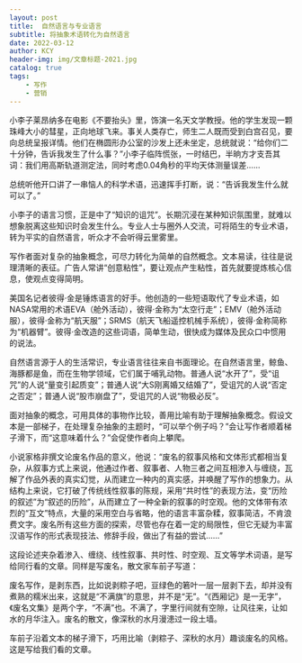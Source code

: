 ```yaml
---
layout: post
title:  自然语言与专业语言
subtitle: 将抽象术语转化为自然语言
date: 2022-03-12
author: KCY
header-img: img/文章标题-2021.jpg
catalog: true
tags:
    - 写作 
    - 营销
---
```

小李子莱昂纳多在电影《不要抬头》里，饰演一名天文学教授。他的学生发现一颗珠峰大小的彗星，正向地球飞来。事关人类存亡，师生二人既而受到白宫召见，要向总统呈报详情。他们在椭圆形办公室的沙发上还未坐定，总统就说：“给你们二十分钟，告诉我发生了什么事？”小李子临阵慌张，一时结巴，半晌方才支吾其词：我们用高斯轨道测定法，同时考虑0.04角秒的平均天体测量误差……

总统听他开口讲了一串恼人的科学术语，迅速挥手打断，说：“告诉我发生什么就可以了。”

小李子的语言习惯，正是中了“知识的诅咒”。长期沉浸在某种知识氛围里，就难以想象脱离这些知识时会发生什么。专业人士与圈外人交流，可将陌生的专业术语，转为平实的自然语言，听众才不会听得云里雾里。

写作者面对复杂的抽象概念，可尽力转化为简单的自然概念。文本易读，往往是说理清晰的表征。广告人常讲“创意粘性”，要让观点产生粘性，首先就要提炼核心信息，使观点变得简明。

美国名记者彼得·金是锤炼语言的好手。他创造的一些短语取代了专业术语，如NASA常用的术语EVA（舱外活动），彼得·金称为“太空行走”；EMV（舱外活动服），彼得·金称为“航天服”；SRMS（航天飞船遥控机械手系统），彼得·金称简称为“机器臂”。彼得·金改造的这些词语，简单生动，很快成为媒体及民众口中惯用的说法。

自然语言源于人的生活常识，专业语言往往来自书面理论。在自然语言里，鲸鱼、海豚都是鱼，而在生物学领域，它们属于哺乳动物。普通人说“水开了”，受“诅咒”的人说“量变引起质变”；普通人说“大S刚离婚又结婚了”，受诅咒的人说“否定之否定”；普通人说“股市崩盘了”，受诅咒的人说“物极必反”。

面对抽象的概念，可用具体的事物作比较，善用比喻有助于理解抽象概念。假设文本是一部梯子，在处理复杂抽象的主题时，“可以举个例子吗？”会让写作者顺着梯子滑下，而“这意味着什么？”会促使作者向上攀爬。

小说家格非撰文论废名作品的意义，他说：“废名的叙事风格和文体形式都相当复杂，从叙事方式上来说，他通过作者、叙事者、人物三者之间互相渗入与缠绕，瓦解了作品外表的真实幻觉，从而建立一种内的真实感，并唤醒了写作的想象力。从结构上来说，它打破了传统线性叙事的陈规，采用“共时性”的表现方法，变“历险的叙述”为“叙述的历险”，从而建立了一种全新的叙事的时空观。他的文体带有浓烈的“互文”特点，大量的采用空白与省略，他的语言丰富杂糅，叙事简洁，不肯浪费文字。废名所有这些方面的探索，尽管也存在着一定的局限性，但它无疑为丰富汉语写作的形式表现技法、修辞手段，做出了有益的尝试……”

这段论述夹杂着渗入、缠绕、线性叙事、共时性、时空观、互文等学术词语，是写给同行看的文章。同样是写废名，散文家车前子写道：

废名写作，是剥东西，比如说剥粽子吧，豆绿色的箬叶一层一层剥下去，却并没有煮熟的糯米出来，这就是“不满旗”的意思，并不是“无”。“《西厢记》是一无字”，《废名文集》是两个字，“不满”也。不满了，字里行间就有空隙，让风往来，让如水的月华注入。废名的散文，像深秋的水月漫漶过一段土墙。

车前子沿着文本的梯子滑下，巧用比喻（剥粽子、深秋的水月）趣谈废名的风格。这是写给我们看的文章。
